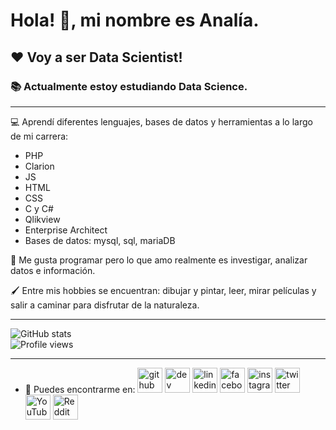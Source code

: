 # Hola! 👋, mi nombre es Analía.

## ❤️ Voy a ser Data Scientist!

### 📚 Actualmente estoy estudiando Data Science.
---
💻 Aprendí diferentes lenguajes, bases de datos y herramientas a lo largo de mi carrera:
- PHP
- Clarion
- JS
- HTML
- CSS
- C y C#
- Qlikview
- Enterprise Architect
- Bases de datos: mysql, sql, mariaDB

💞 Me gusta programar pero lo que amo realmente es investigar, analizar datos e información.

🖌️ Entre mis hobbies se encuentran: dibujar y pintar, leer, mirar películas y salir a caminar para disfrutar de la naturaleza.

---

![GitHub stats](https://github-readme-stats.vercel.app/api?username=analialopezf&show_icons=true)  
![Profile views](https://gpvc.arturio.dev/analialopezf)  

---
- 📩 Puedes encontrarme en:
[<img src='https://cdn.jsdelivr.net/npm/simple-icons@3.0.1/icons/github.svg' alt='github' height='40'>](https://github.com/analialopezf)  [<img src='https://cdn.jsdelivr.net/npm/simple-icons@3.0.1/icons/dev-dot-to.svg' alt='dev' height='40'>](https://dev.to/analialopezf)  [<img src='https://cdn.jsdelivr.net/npm/simple-icons@3.0.1/icons/linkedin.svg' alt='linkedin' height='40'>](https://www.linkedin.com/in/analialopezf/)  [<img src='https://cdn.jsdelivr.net/npm/simple-icons@3.0.1/icons/facebook.svg' alt='facebook' height='40'>](https://www.facebook.com/analialopezf)  [<img src='https://cdn.jsdelivr.net/npm/simple-icons@3.0.1/icons/instagram.svg' alt='instagram' height='40'>](https://www.instagram.com/analialopezf/)  [<img src='https://cdn.jsdelivr.net/npm/simple-icons@3.0.1/icons/twitter.svg' alt='twitter' height='40'>](https://twitter.com/analialopezf)  [<img src='https://cdn.jsdelivr.net/npm/simple-icons@3.0.1/icons/youtube.svg' alt='YouTube' height='40'>](https://www.youtube.com/channel/analialopezf)  [<img src='https://cdn.jsdelivr.net/npm/simple-icons@3.0.1/icons/reddit.svg' alt='Reddit' height='40'>](https://www.reddit.com/user/analialopezf)  
